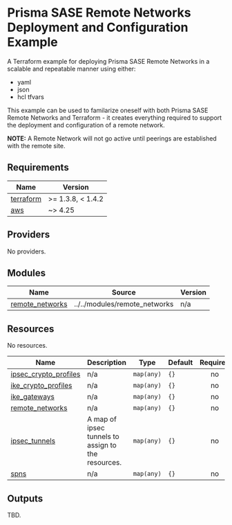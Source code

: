 # Prisma SASE Remote Networks Deployment and Configuration Example

A Terraform example for deploying Prisma SASE Remote Networks in a scalable and repeatable manner using either: 
- yaml
- json
- hcl tfvars

This example can be used to familarize oneself with both Prisma SASE Remote Networks and Terraform - 
it creates everything required to support the deployment and configuration of a remote network.

**NOTE:**
A Remote Network will not go active until peerings are established with the remote site.

<!-- BEGIN_TF_DOCS -->
## Requirements

| Name                                                                      | Version           |
|---------------------------------------------------------------------------|-------------------|
| <a name="requirement_terraform"></a> [terraform](#requirement\_terraform) | >= 1.3.8, < 1.4.2 |
| <a name="requirement_sase"></a> [aws](#requirement\_sase)                 | ~> 4.25           |

## Providers

No providers.

## Modules

| Name                                                                                | Source                        | Version |
|-------------------------------------------------------------------------------------|-------------------------------|---------|
| <a name="module_remote_networks"></a> [remote\_networks](#module\_remote\_networks) | ../../modules/remote_networks | n/a     |

## Resources

No resources.

| Name                                                                                                  | Description                                        | Type       | Default | Required |
|-------------------------------------------------------------------------------------------------------|----------------------------------------------------|------------|---------|:--------:|
| <a name="input_ipsec_crypto_profiles"></a> [ipsec\_crypto\_profiles](#input\_ipsec\_crypto\_profiles) | n/a                                                | `map(any)` | `{}`    |    no    |
| <a name="input_ike_crypto_profiles"></a> [ike\_crypto\_profiles](#input\_ike\_crypto\_profiles)       | n/a                                                | `map(any)` | `{}`    |    no    |
| <a name="input_ike_gateways"></a> [ike\_gateways](#input\_ike\_gateways)                              | n/a                                                | `map(any)` | `{}`    |    no    |
| <a name="input_remote_networks"></a> [remote\_networks](#input\_remote\_networks)                     | n/a                                                | `map(any)` | `{}`    |    no    |
| <a name="input_ipsec_tunnels"></a> [ipsec\_tunnels](#input\_ipsec\_tunnels)                           | A map of ipsec tunnels to assign to the resources. | `map(any)` | `{}`    |    no    |
| <a name="input_spns"></a> [spns](#input\_spns)                                                        | n/a                                                | `map(any)` | `{}`    |    no    |



## Outputs

TBD.
<!-- END_TF_DOCS -->